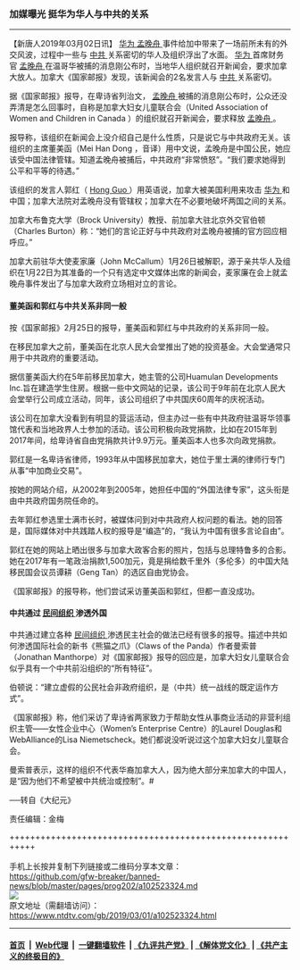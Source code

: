 ### 加媒曝光  挺华为华人与中共的关系
------------------------

<div class="post_content">
 <p>
  【新唐人2019年03月02日讯】
  <a href="https://www.epochtimes.com/b5/tag/%e8%8f%af%e7%82%ba.html">
   华为
  </a>
  <a href="https://www.epochtimes.com/b5/tag/%e5%ad%9f%e6%99%9a%e8%88%9f.html">
   孟晚舟
  </a>
  事件给加中带来了一场前所未有的外交风波，过程中一些与
  <a href="https://www.ntdtv.com/gb/中共.htm">
   中共
  </a>
  关系密切的华人及组织浮出了水面。
  <a href="https://www.epochtimes.com/b5/tag/%e8%8f%af%e7%82%ba.html">
   华为
  </a>
  首席财务官
  <a href="https://www.ntdtv.com/gb/孟晚舟.htm">
   孟晚舟
  </a>
  在温哥华被捕的消息刚公布时，当地华人组织就召开新闻会，要求加拿大放人。加拿大《国家邮报》发现，该新闻会的2名发言人与
  <a href="https://www.ntdtv.com/gb/中共.htm">
   中共
  </a>
  关系密切。
 </p>
 <p>
  据《国家邮报》报导，在卑诗省列治文，
  <a href="https://www.epochtimes.com/b5/tag/%e5%ad%9f%e6%99%9a%e8%88%9f.html">
   孟晚舟
  </a>
  被捕的消息刚公布时，公众还没弄清是怎么回事时，自称是加拿大妇女儿童联合会（United Association of Women and Children in Canada ）的组织就召开新闻会，要求释放
  <a href="https://www.ntdtv.com/gb/孟晚舟.htm">
   孟晚舟
  </a>
  。
 </p>
 <p>
  报导称，该组织在新闻会上没介绍自己是什么性质，只是说它与中共政府无关。该组织的主席董美函（Mei Han Dong ，音译）用中文说，孟晚舟是中国公民，她应该受中国法律管辖。知道孟晚舟被捕后，中共政府“非常愤怒”。“我们要求她得到公平和平等的待遇。”
 </p>
 <p>
  该组织的发言人郭红（
  <a href="https://www.ntdtv.com/gb/hong-guo.htm">
   Hong Guo
  </a>
  ）用英语说，加拿大被美国利用来攻击
  <a href="https://www.ntdtv.com/gb/华为.htm">
   华为
  </a>
  和中国；加拿大法院对孟晚舟没有管辖权；加拿大在不必要地破坏两国之间的关系。
 </p>
 <p>
  加拿大布鲁克大学（Brock University）教授、前加拿大驻北京外交官伯顿（Charles Burton）称：“她们的言论正好与中共政府对孟晚舟被捕的官方回应相呼应。”
 </p>
 <p>
  加拿大前驻华大使麦家廉（John McCallum）1月26日被解职，源于亲共华人及组织在1月22日为其准备的一个只有选定中文媒体出席的新闻会，麦家廉在会上就孟晚舟事件发出了与加拿大政府立场相对立的言论。
 </p>
 <h4>
  董美函和郭红与中共关系非同一般
 </h4>
 <p>
  按《国家邮报》2月25日的报导，董美函和郭红与中共政府的关系非同一般。
 </p>
 <p>
  在移民加拿大之前，董美函在北京人民大会堂推出了她的投资基金。大会堂通常只用于中共政府的重要活动。
 </p>
 <p>
  据信董美函大约在5年前移民加拿大，她主管的公司Huamulan Developments Inc.旨在建造学生住房。根据一些中文网站的记录，该公司于9年前在北京人民大会堂举行公司成立活动，同年，该公司组织了中共国庆60周年的庆祝活动。
 </p>
 <p>
  该公司在加拿大没看到有明显的营运活动，但主办过一些有中共政府驻温哥华领事馆代表和当地政界人士参加的活动。该公司积极向政党捐款，比如在2015年到2017年间，给卑诗省自由党捐款共计9.9万元。董美函本人也多次向政党捐款。
 </p>
 <p>
  郭红是一名卑诗省律师，1993年从中国移民加拿大，她位于里士满的律师行专门从事“中加商业交易”。
 </p>
 <p>
  按她的网站介绍，从2002年到2005年，她担任中国的“外国法律专家”，这头衔是由中共政府国务院任命的。
 </p>
 <p>
  去年郭红参选里士满市长时，被媒体问到对中共政府人权问题的看法。她的回答是，国际媒体对中共践踏人权的报导是“编造”的，“我认为中国有很多言论自由”。
 </p>
 <p>
  郭红在她的网站上晒出很多与加拿大政客合影的照片，包括与总理特鲁多的合影。她在2017年有一笔政治捐款1,500加元，竟是捐给数千里外（多伦多）的中国大陆移民国会议员谭耕（Geng Tan）的选区自由党协会。
 </p>
 <p>
  《国家邮报》的报导称，他们尝试采访董美函和郭红，但都一直没成功。
 </p>
 <h4>
  中共通过
  <a href="https://www.ntdtv.com/gb/民间组织.htm">
   民间组织
  </a>
  渗透外国
 </h4>
 <p>
  中共通过建立各种
  <a href="https://www.ntdtv.com/gb/民间组织.htm">
   民间组织
  </a>
  渗透民主社会的做法已经有很多的报导。描述中共如何渗透国际社会的新书《熊猫之爪》（Claws of the Panda）作者曼索普（Jonathan Manthorpe）对《国家邮报》报导的回应是，加拿大妇女儿童联合会似乎具有一个中共前沿组织的“所有特征”。
 </p>
 <p>
  伯顿说：“建立虚假的公民社会非政府组织，是（中共）统一战线的既定运作方式”。
 </p>
 <p>
  《国家邮报》称，他们采访了卑诗省两家致力于帮助女性从事商业活动的非营利组织主管——女性企业中心（Women’s Enterprise Centre）的Laurel Douglas和WebAlliance的Lisa Niemetscheck。她们都说没听说过这个加拿大妇女儿童联合会。
 </p>
 <p>
  曼索普表示，这样的组织不代表华裔加拿大人，因为绝大部分来加拿大的中国人，是“因为他们不希望被中共统治或控制”。#
 </p>
 <p>
  ──转自《大纪元》
 </p>
 <p>
  责任编辑：金梅
 </p>
 <div class="single_ad">
 </div>
</div>

+++++++++++++++++++++++++++++++++++++++++++++++++++++++++++<br/><br/>
手机上长按并复制下列链接或二维码分享本文章：<br/>
https://github.com/gfw-breaker/banned-news/blob/master/pages/prog202/a102523324.md <br/>
<a href='https://github.com/gfw-breaker/banned-news/blob/master/pages/prog202/a102523324.md'><img src='https://github.com/gfw-breaker/banned-news/blob/master/pages/prog202/a102523324.md.png'/></a> <br/>
原文地址（需翻墙访问）：https://www.ntdtv.com/gb/2019/03/01/a102523324.html


------------------------
#### [首页](https://github.com/gfw-breaker/banned-news/blob/master/README.md) &nbsp;|&nbsp; [Web代理](https://github.com/labour-camp/helloworld) &nbsp;|&nbsp; [一键翻墙软件](https://github.com/gfw-breaker/nogfw/blob/master/README.md) &nbsp;| [《九评共产党》](https://github.com/gfw-breaker/9ping.md/blob/master/README.md#九评之一评共产党是什么) | [《解体党文化》](https://github.com/gfw-breaker/jtdwh.md/blob/master/README.md) | [《共产主义的终极目的》](https://github.com/gfw-breaker/gczydzjmd.md/blob/master/README.md)

